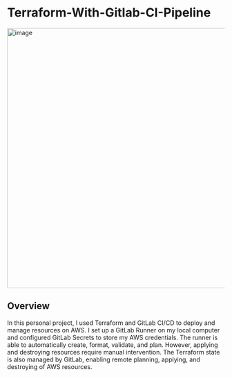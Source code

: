 # Terraform-With-Gitlab-CI-Pipeline

<img width="603" alt="image" src="https://user-images.githubusercontent.com/28689837/235117719-5dec9913-74c9-46d7-847a-87da5a3621d0.png">

## Overview

In this personal project, I used Terraform and GitLab CI/CD to deploy and manage resources on AWS. I set up a GitLab Runner on my local computer and configured GitLab Secrets to store my AWS credentials. The runner is able to automatically create, format, validate, and plan. However, applying and destroying resources require manual intervention. The Terraform state is also managed by GitLab, enabling remote planning, applying, and destroying of AWS resources.
